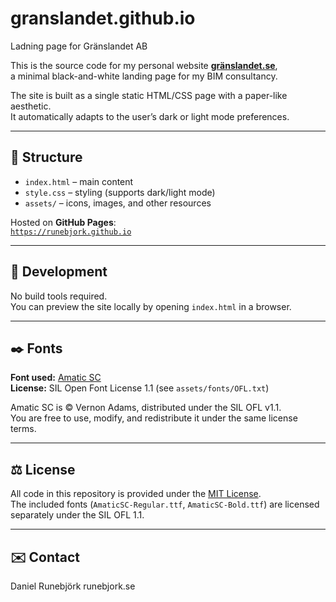 # granslandet.github.io
Ladning page for Gränslandet AB

This is the source code for my personal website **[gränslandet.se](https://gränslandet.se)**,  
a minimal black-and-white landing page for my BIM consultancy.

The site is built as a single static HTML/CSS page with a paper-like aesthetic.  
It automatically adapts to the user’s dark or light mode preferences.

---

## 🧱 Structure

- `index.html` – main content
- `style.css` – styling (supports dark/light mode)
- `assets/` – icons, images, and other resources

Hosted on **GitHub Pages**:  
[`https://runebjork.github.io`](https://runebjork.github.io)

---

## 🧰 Development

No build tools required.  
You can preview the site locally by opening `index.html` in a browser.

---

## ✒️ Fonts

**Font used:** [Amatic SC](https://fonts.google.com/specimen/Amatic+SC)  
**License:** SIL Open Font License 1.1 (see `assets/fonts/OFL.txt`)

Amatic SC is © Vernon Adams, distributed under the SIL OFL v1.1.  
You are free to use, modify, and redistribute it under the same license terms.

---

## ⚖️ License

All code in this repository is provided under the [MIT License](./LICENSE).  
The included fonts (`AmaticSC-Regular.ttf`, `AmaticSC-Bold.ttf`) are licensed separately under the SIL OFL 1.1.

---

## ✉️ Contact

Daniel Runebjörk
runebjork.se